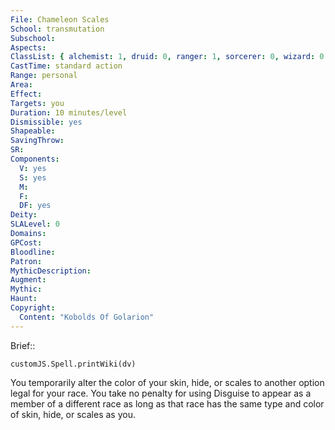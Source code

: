 ```yaml
---
File: Chameleon Scales
School: transmutation
Subschool: 
Aspects: 
ClassList: { alchemist: 1, druid: 0, ranger: 1, sorcerer: 0, wizard: 0 }
CastTime: standard action
Range: personal
Area: 
Effect: 
Targets: you
Duration: 10 minutes/level
Dismissible: yes
Shapeable: 
SavingThrow: 
SR: 
Components:
  V: yes
  S: yes
  M: 
  F: 
  DF: yes
Deity: 
SLALevel: 0
Domains: 
GPCost: 
Bloodline: 
Patron: 
MythicDescription: 
Augment: 
Mythic: 
Haunt: 
Copyright:
  Content: "Kobolds Of Golarion"
---
```

Brief:: 

```dataviewjs
customJS.Spell.printWiki(dv)
```

You temporarily alter the color of your skin, hide, or scales to another option legal for your race. You take no penalty for using Disguise to appear as a member of a different race as long as that race has the same type and color of skin, hide, or scales as you.
